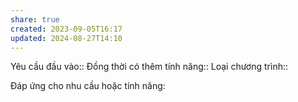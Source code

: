 ```yaml
---
share: true
created: 2023-09-05T16:17
updated: 2024-08-27T14:10
---
```

Yêu cầu đầu vào:: 
Đồng thời có thêm tính năng::
Loại chương trình:: 

Đáp ứng cho nhu cầu hoặc tính năng:

